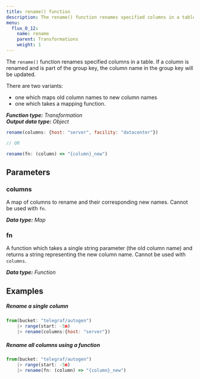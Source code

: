 ```yaml
---
title: rename() function
description: The rename() function renames specified columns in a table.
menu:
  flux_0_12:
    name: rename
    parent: Transformations
    weight: 1
---
```


The `rename()` function renames specified columns in a table.
If a column is renamed and is part of the group key, the column name in the group key will be updated.

There are two variants:

- one which maps old column names to new column names
- one which takes a mapping function.

_**Function type:** Transformation_  
_**Output data type:** Object_

```js
rename(columns: {host: "server", facility: "datacenter"})

// OR

rename(fn: (column) => "{column}_new")
```

## Parameters

### columns
A map of columns to rename and their corresponding new names.
Cannot be used with `fn`.

_**Data type:** Map_

### fn
A function which takes a single string parameter (the old column name) and returns a string representing the new column name.
Cannot be used with `columns`.

_**Data type:** Function_

## Examples

##### Rename a single column
```js
from(bucket: "telegraf/autogen")
    |> range(start: -5m)
    |> rename(columns:{host: "server"})
```

##### Rename all columns using a function
```js
from(bucket: "telegraf/autogen")
    |> range(start: -5m)
    |> rename(fn: (column) => "{column}_new")
```
